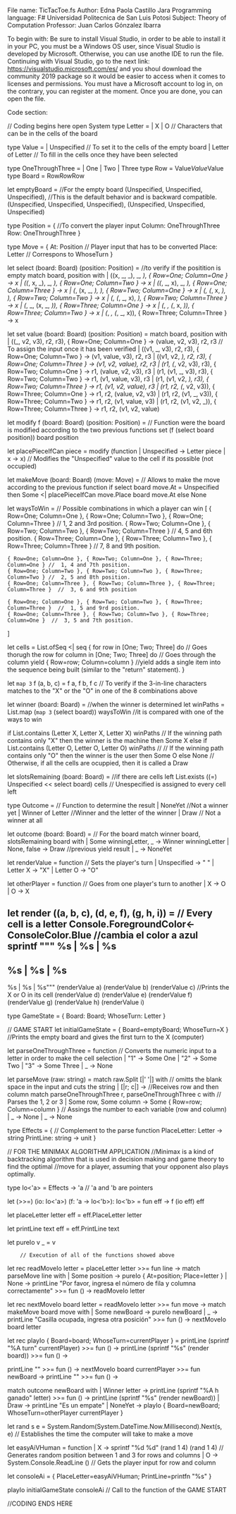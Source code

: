 File name: TicTacToe.fs
Author: Edna Paola Castillo Jara
Programming language: F#
Universidad Politecnica de San Luis Potosi
Subject: Theory of Computation
Professor: Juan Carlos Gónzalez Ibarra

To begin with: Be sure to install Visual Studio, in order to be able to install it in your PC, you must be a Windows OS user, since Visual Studio is developed by Microsoft. Otherwise, you can use anothe IDE to run the file. Continuing with Visual Studio, go to the next link: https://visualstudio.microsoft.com/es/ and you shoul download the community 2019 package so it would be easier to access when it comes to licenses and permissions. You must have a Microsoft account to log in, on the contrary, you can register at the moment. Once you are done, you can open the file.


Code section:

// Coding begins here 
open System
type Letter = | X | O // Characters that can be in the cells of the board

type Value =
  | Unspecified // To set it to the cells of the empty board
  | Letter of Letter  // To fill in the cells once they have been selected 

type OneThroughThree = | One | Two | Three
type Row = Value*Value*Value
type Board = Row*Row*Row

let emptyBoard = //For the empty board
  (Unspecified, Unspecified, Unspecified), //This is the default behavior and is backward compatible. 
  (Unspecified, Unspecified, Unspecified),
  (Unspecified, Unspecified, Unspecified)

type Position = { //To convert the player input
  Column: OneThroughThree
  Row: OneThroughThree
}

type Move = {
  At: Position  // Player input that has to be converted 
  Place: Letter // Correspons to WhoseTurn
}

let select (board: Board) (position: Position) =  //to verify if the positition is empty
  match board, position with
    | ((x, _, _), _, _), { Row=One; Column=One } -> x
    | ((_, x, _), _, _), { Row=One; Column=Two } -> x
    | ((_, _, x), _, _), { Row=One; Column=Three } -> x
    | (_, (x, _, _), _), { Row=Two; Column=One } -> x
    | (_, (_, x, _), _), { Row=Two; Column=Two } -> x
    | (_, (_, _, x), _), { Row=Two; Column=Three } -> x
    | (_, _, (x, _, _)), { Row=Three; Column=One } -> x
    | (_, _, (_, x, _)), { Row=Three; Column=Two } -> x
    | (_, _, (_, _, x)), { Row=Three; Column=Three } -> x

let set value (board: Board) (position: Position) =
  match board, position with
   | ((_, v2, v3), r2, r3), { Row=One; Column=One } -> (value, v2, v3), r2, r3 // To assign the input once it has been verified
   | ((v1, _, v3), r2, r3), { Row=One; Column=Two } -> (v1, value, v3), r2, r3
   | ((v1, v2, _), r2, r3), { Row=One; Column=Three } -> (v1, v2, value), r2, r3
   | (r1, (_, v2, v3), r3), { Row=Two; Column=One } -> r1, (value, v2, v3), r3
   | (r1, (v1, _, v3), r3), { Row=Two; Column=Two } -> r1, (v1, value, v3), r3
   | (r1, (v1, v2, _), r3), { Row=Two; Column=Three } -> r1, (v1, v2, value), r3
   | (r1, r2, (_, v2, v3)), { Row=Three; Column=One } -> r1, r2, (value, v2, v3)
   | (r1, r2, (v1, _, v3)), { Row=Three; Column=Two } -> r1, r2, (v1, value, v3)
   | (r1, r2, (v1, v2, _)), { Row=Three; Column=Three } -> r1, r2, (v1, v2, value)

let modify f (board: Board) (position: Position) = // Function were the board is modified according to the two previous functions
  set (f (select board position)) board position

let placePieceIfCan piece = modify (function | Unspecified -> Letter piece | x -> x) // Modifies the "Unspecified" value to the cell if its possible (not occupied)

let makeMove (board: Board) (move: Move) = // Allows to make the move according to the previous function
  if select board move.At = Unspecified
  then Some <| placePieceIfCan move.Place board move.At
  else None

let waysToWin = // Possible combinations in which a player can win
  [
    { Row=One; Column=One }, { Row=One; Column=Two }, { Row=One; Column=Three } //  1, 2 and 3rd position.
    { Row=Two; Column=One }, { Row=Two; Column=Two }, { Row=Two; Column=Three }  //  4, 5 and 6th position.
    { Row=Three; Column=One }, { Row=Three; Column=Two }, { Row=Three; Column=Three } //  7, 8 and 9th position.

    { Row=One; Column=One }, { Row=Two; Column=One }, { Row=Three; Column=One } //  1, 4 and 7th position.
    { Row=One; Column=Two }, { Row=Two; Column=Two }, { Row=Three; Column=Two } //  2, 5 and 8th position.
    { Row=One; Column=Three }, { Row=Two; Column=Three }, { Row=Three; Column=Three }  //  3, 6 and 9th position

    { Row=One; Column=One }, { Row=Two; Column=Two }, { Row=Three; Column=Three }  //  1, 5 and 9rd position.
    { Row=One; Column=Three }, { Row=Two; Column=Two }, { Row=Three; Column=One }  //  3, 5 and 7th position.
  ]

let cells =
  List.ofSeq <|
    seq {
      for row in [One; Two; Three] do // Goes thorugh the row
      for column in [One; Two; Three] do // Goes through the column
      yield { Row=row; Column=column }  //yield adds a single item into the sequence being built (similar to the "return" statement).
    }

let ``map 3`` f (a, b, c) = f a, f b, f c // To verify if the 3-in-line characters matches to the "X" or the "O" in one of the 8 combinations above

let winner (board: Board) = //when the winner is determined
  let winPaths = List.map (``map 3`` (select board)) waysToWin //it is compared with one of the ways to win

  if List.contains (Letter X, Letter X, Letter X) winPaths // If the winning path contains only "X" then the winner is the machine
  then Some X
  else if List.contains (Letter O, Letter O, Letter O) winPaths  // // If the winning path contains only "O" then the winner is the user
  then Some O
  else None // Otherwise, if all the cells are ocuppied, then it is called a Draw

let slotsRemaining (board: Board) = //if there are cells left
  List.exists ((=) Unspecified << select board) cells // Unespecified is assigned to every cell left

type Outcome = // Function to determine the result
  | NoneYet //Not a winner yet
  | Winner of Letter //Winner and the letter of the winner
  | Draw // Not a winner at all

let outcome (board: Board) = // For the board
  match winner board, slotsRemaining board with
    | Some winningLetter, _ -> Winner winningLetter
    | None, false -> Draw  //previous yield result
    | _ -> NoneYet

let renderValue = function // Sets the player's turn
  | Unspecified -> " "
  | Letter X -> "X"
  | Letter O -> "O"

let otherPlayer = function // Goes from one player's turn to another
  | X -> O
  | O -> X

let render ((a, b, c), (d, e, f), (g, h, i)) =  // Every cell is a letter
  Console.ForegroundColor<-ConsoleColor.Blue  //cambia el color a azul
  sprintf
    """
   %s | %s | %s
  -----------
   %s | %s | %s
  -----------
   %s | %s | %s"""
    (renderValue a) (renderValue b) (renderValue c) //Prints the X or O in its cell
    (renderValue d) (renderValue e) (renderValue f)
    (renderValue g) (renderValue h) (renderValue i)

type GameState = { Board: Board; WhoseTurn: Letter }

// GAME START
let initialGameState = { Board=emptyBoard; WhoseTurn=X } //Prints the empty board and gives the first turn to the X (computer)

let parseOneThroughThree = function // Converts the numeric input to a letter in order to make the cell selection
  | "1" -> Some One
  | "2" -> Some Two
  | "3" -> Some Three
  | _ -> None

let parseMove (raw: string) =
  match raw.Split [|' '|] with // omitts the blank space in the input and cuts the string
    | [|r; c|] -> //Receives row and then column
      match parseOneThroughThree r, parseOneThroughThree c with // Parses the 1, 2 or 3
        | Some row, Some column -> Some { Row=row; Column=column } // Assings the number to each variable (row and column)
        | _ -> None
    | _ -> None

type Effects = { // Complement to the parse function
  PlaceLetter: Letter -> string
  PrintLine: string -> unit
}


// FOR THE MINIMAX ALGORITHM APPLICATION
//Minimax is a kind of backtracking algorithm that is used in decision making and game theory to find the optimal
//move for a player, assuming that your opponent also plays optimally.

type Io<'a> = Effects -> 'a // 'a and 'b are pointers

let (>>=) (io: Io<'a>) (f: 'a -> Io<'b>): Io<'b> =
  fun eff -> f (io eff) eff

let placeLetter letter eff = eff.PlaceLetter letter

let printLine text eff = eff.PrintLine text

let pureIo v _ = v

        // Execution of all of the functions showed above
let rec readMoveIo letter =
  placeLetter letter >>= fun line ->
  match parseMove line with
    | Some position ->
      pureIo { At=position; Place=letter }
    | None ->
      printLine "Por favor, ingresa el número de fila y columna correctamente" >>= fun () ->
      readMoveIo letter

let rec nextMoveIo board letter =
  readMoveIo letter >>= fun move ->
  match makeMove board move with
    | Some newBoard -> pureIo newBoard
    | _ ->
      printLine "Casilla ocupada, ingresa otra posición" >>= fun () ->
      nextMoveIo board letter

let rec playIo { Board=board; WhoseTurn=currentPlayer } =
  printLine (sprintf "%A turn" currentPlayer) >>= fun () ->
  printLine (sprintf "%s" (render board)) >>= fun () ->

  printLine "" >>= fun () ->
  nextMoveIo board currentPlayer >>= fun newBoard ->
  printLine "" >>= fun () ->

  match outcome newBoard with
    | Winner letter ->
      printLine (sprintf "%A h ganado" letter) >>= fun () ->
      printLine (sprintf "%s" (render newBoard))
    | Draw ->
      printLine "Es un empate"
    | NoneYet ->
      playIo { Board=newBoard; WhoseTurn=otherPlayer currentPlayer }

let rand s e =
  System.Random(System.DateTime.Now.Millisecond).Next(s, e)  // Establishes the time the computer will take to make a move

let easyAiVHuman = function
  | X -> sprintf "%d %d" (rand 1 4) (rand 1 4)  // Generates random position between 1 and 3 for rows and columns
  | O -> System.Console.ReadLine ()  // Gets the player input for row and column

let consoleAi = { PlaceLetter=easyAiVHuman; PrintLine=printfn "%s" }

playIo initialGameState consoleAi // Call to the function of the GAME START


//CODING ENDS HERE
